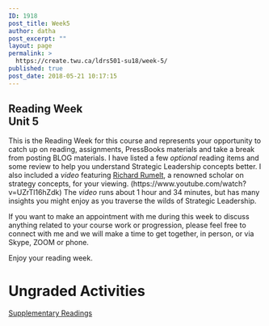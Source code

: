 ```yaml
---
ID: 1918
post_title: Week5
author: datha
post_excerpt: ""
layout: page
permalink: >
  https://create.twu.ca/ldrs501-su18/week-5/
published: true
post_date: 2018-05-21 10:17:15
---
```

<!--themify_builder_static--><h2>Reading Week<br/>Unit 5</h2>
 <p>This is the Reading Week for this course and represents your opportunity to catch up on reading, assignments, PressBooks materials and take a break from posting BLOG materials. I have listed a few <em>optional</em> reading items and some review to help you understand Strategic Leadership concepts better. I also included a <em>video</em> featuring <a href="http://(https//www.youtube.com/watch?v=UZrTl16hZdk)" target="_blank" rel="noopener">Richard Rumelt</a>, a renowned scholar on strategy concepts, for your viewing. (https://www.youtube.com/watch?v=UZrTl16hZdk) The <em>video</em> runs about 1 hour and 34 minutes, but has many insights you might enjoy as you traverse the wilds of Strategic Leadership.</p><p>If you want to make an appointment with me during this week to discuss anything related to your course work or progression, please feel free to connect with me and we will make a time to get together, in person, or via Skype, ZOOM or phone.</p><p>Enjoy your reading week.</p>
<h1>Ungraded Activities<br/></h1>
 
 <a href="https://create.twu.ca/ldrs501-su18/unit-5/"> Supplementary Readings </a><!--/themify_builder_static-->